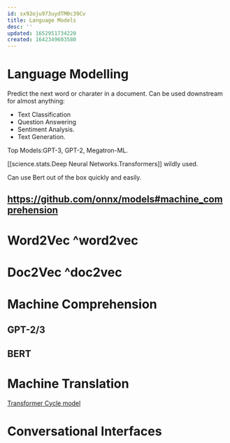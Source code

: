 ```yaml
---
id: sx92oju973uydTM0c39Cv
title: Language Models
desc: ''
updated: 1652951734220
created: 1642349603580
---
```





# Language Modelling

Predict the next word or charater in a document. Can be used downstream for almost anything:
 * Text Classification
 * Question Answering
 * Sentiment Analysis.
 * Text Generation.

Top Models:GPT-3, GPT-2, Megatron-ML.

[[science.stats.Deep Neural Networks.Transformers]] wildly used.


Can use Bert out of the box quickly and easily.
## https://github.com/onnx/models#machine_comprehension

# Word2Vec ^word2vec
# Doc2Vec ^doc2vec


# Machine Comprehension

## GPT-2/3

## BERT


# Machine Translation

[Transformer Cycle model](https://paperswithcode.com/sota/machine-translation-on-wmt2014-english-german)


# Conversational Interfaces